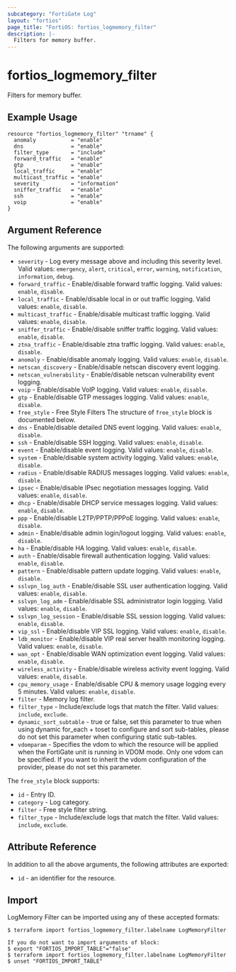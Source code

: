 ```yaml
---
subcategory: "FortiGate Log"
layout: "fortios"
page_title: "FortiOS: fortios_logmemory_filter"
description: |-
  Filters for memory buffer.
---
```


# fortios_logmemory_filter
Filters for memory buffer.

## Example Usage

```hcl
resource "fortios_logmemory_filter" "trname" {
  anomaly           = "enable"
  dns               = "enable"
  filter_type       = "include"
  forward_traffic   = "enable"
  gtp               = "enable"
  local_traffic     = "enable"
  multicast_traffic = "enable"
  severity          = "information"
  sniffer_traffic   = "enable"
  ssh               = "enable"
  voip              = "enable"
}
```

## Argument Reference

The following arguments are supported:

* `severity` - Log every message above and including this severity level. Valid values: `emergency`, `alert`, `critical`, `error`, `warning`, `notification`, `information`, `debug`.
* `forward_traffic` - Enable/disable forward traffic logging. Valid values: `enable`, `disable`.
* `local_traffic` - Enable/disable local in or out traffic logging. Valid values: `enable`, `disable`.
* `multicast_traffic` - Enable/disable multicast traffic logging. Valid values: `enable`, `disable`.
* `sniffer_traffic` - Enable/disable sniffer traffic logging. Valid values: `enable`, `disable`.
* `ztna_traffic` - Enable/disable ztna traffic logging. Valid values: `enable`, `disable`.
* `anomaly` - Enable/disable anomaly logging. Valid values: `enable`, `disable`.
* `netscan_discovery` - Enable/disable netscan discovery event logging.
* `netscan_vulnerability` - Enable/disable netscan vulnerability event logging.
* `voip` - Enable/disable VoIP logging. Valid values: `enable`, `disable`.
* `gtp` - Enable/disable GTP messages logging. Valid values: `enable`, `disable`.
* `free_style` - Free Style Filters The structure of `free_style` block is documented below.
* `dns` - Enable/disable detailed DNS event logging. Valid values: `enable`, `disable`.
* `ssh` - Enable/disable SSH logging. Valid values: `enable`, `disable`.
* `event` - Enable/disable event logging. Valid values: `enable`, `disable`.
* `system` - Enable/disable system activity logging. Valid values: `enable`, `disable`.
* `radius` - Enable/disable RADIUS messages logging. Valid values: `enable`, `disable`.
* `ipsec` - Enable/disable IPsec negotiation messages logging. Valid values: `enable`, `disable`.
* `dhcp` - Enable/disable DHCP service messages logging. Valid values: `enable`, `disable`.
* `ppp` - Enable/disable L2TP/PPTP/PPPoE logging. Valid values: `enable`, `disable`.
* `admin` - Enable/disable admin login/logout logging. Valid values: `enable`, `disable`.
* `ha` - Enable/disable HA logging. Valid values: `enable`, `disable`.
* `auth` - Enable/disable firewall authentication logging. Valid values: `enable`, `disable`.
* `pattern` - Enable/disable pattern update logging. Valid values: `enable`, `disable`.
* `sslvpn_log_auth` - Enable/disable SSL user authentication logging. Valid values: `enable`, `disable`.
* `sslvpn_log_adm` - Enable/disable SSL administrator login logging. Valid values: `enable`, `disable`.
* `sslvpn_log_session` - Enable/disable SSL session logging. Valid values: `enable`, `disable`.
* `vip_ssl` - Enable/disable VIP SSL logging. Valid values: `enable`, `disable`.
* `ldb_monitor` - Enable/disable VIP real server health monitoring logging. Valid values: `enable`, `disable`.
* `wan_opt` - Enable/disable WAN optimization event logging. Valid values: `enable`, `disable`.
* `wireless_activity` - Enable/disable wireless activity event logging. Valid values: `enable`, `disable`.
* `cpu_memory_usage` - Enable/disable CPU & memory usage logging every 5 minutes. Valid values: `enable`, `disable`.
* `filter` - Memory log filter.
* `filter_type` - Include/exclude logs that match the filter. Valid values: `include`, `exclude`.
* `dynamic_sort_subtable` - true or false, set this parameter to true when using dynamic for_each + toset to configure and sort sub-tables, please do not set this parameter when configuring static sub-tables.
* `vdomparam` - Specifies the vdom to which the resource will be applied when the FortiGate unit is running in VDOM mode. Only one vdom can be specified. If you want to inherit the vdom configuration of the provider, please do not set this parameter.

The `free_style` block supports:

* `id` - Entry ID.
* `category` - Log category.
* `filter` - Free style filter string.
* `filter_type` - Include/exclude logs that match the filter. Valid values: `include`, `exclude`.


## Attribute Reference

In addition to all the above arguments, the following attributes are exported:
* `id` - an identifier for the resource.

## Import

LogMemory Filter can be imported using any of these accepted formats:
```
$ terraform import fortios_logmemory_filter.labelname LogMemoryFilter

If you do not want to import arguments of block:
$ export "FORTIOS_IMPORT_TABLE"="false"
$ terraform import fortios_logmemory_filter.labelname LogMemoryFilter
$ unset "FORTIOS_IMPORT_TABLE"
```
